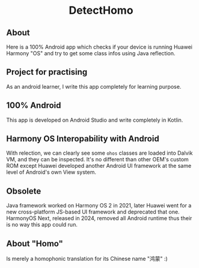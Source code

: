<h1 align='center'>DetectHomo</h1>

## About

Here is a 100% Android app which checks if your device is running Huawei Harmony "OS" and try to get some class infos using Java reflection.

## Project for practising

As an android learner, I write this app completely for learning purpose. 

## 100% Android

This app is developed on Android Studio and write completely in Kotlin.

## Harmony OS Interopability with Android

With relection, we can clearly see some `ohos` classes are loaded into Dalvik VM, and they can be inspected. It's no different than other OEM's custom ROM except Huawei developed another Android UI framework at the same level of Android's own View system.

## Obsolete

Java framework worked on Harmony OS 2 in 2021, later Huawei went for a new cross-platform JS-based UI framework and deprecated that one. HarmonyOS Next, released in 2024, removed all Android runtime thus their is no way this app could run.

## About "Homo"

Is merely a homophonic translation for its Chinese name "鸿蒙" :)
